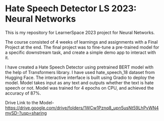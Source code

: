 # Hate Speech Detector LS 2023: Neural Networks
This is my repository for LearnerSpace 2023 project for Neural Networks.

The course consisted of 4 weeks of learnings and assignments with a Final Project at the end. The final project was to fine-tune a pre-trained model for a specific downstream task, and create a simple demo app to interact with it.

I have created a Hate Speech Detector using pretrained BERT model with the help of Transformers library. I have used hate_speech_18 dataset from Hugging Face. The interactive interface is built using Gradio to deploy the model. Model takes input as any text and outputs whether the text is hate speech or not. Model was trained for 4 epochs on CPU, and achieved the accuracy of 87%.

Drive Link to the Model- https://drive.google.com/drive/folders/1WCw1Pznq8_upn5usNt59LhPvWN4mySD-?usp=sharing
